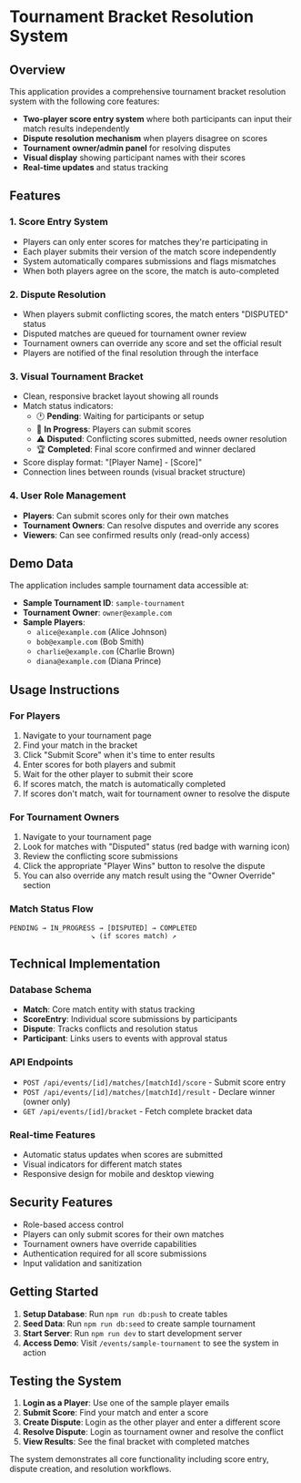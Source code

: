 # Tournament Bracket Resolution System

## Overview

This application provides a comprehensive tournament bracket resolution system with the following core features:

- **Two-player score entry system** where both participants can input their match results independently
- **Dispute resolution mechanism** when players disagree on scores
- **Tournament owner/admin panel** for resolving disputes
- **Visual display** showing participant names with their scores
- **Real-time updates** and status tracking

## Features

### 1. Score Entry System
- Players can only enter scores for matches they're participating in
- Each player submits their version of the match score independently
- System automatically compares submissions and flags mismatches
- When both players agree on the score, the match is auto-completed

### 2. Dispute Resolution
- When players submit conflicting scores, the match enters "DISPUTED" status
- Disputed matches are queued for tournament owner review
- Tournament owners can override any score and set the official result
- Players are notified of the final resolution through the interface

### 3. Visual Tournament Bracket
- Clean, responsive bracket layout showing all rounds
- Match status indicators:
  - 🕐 **Pending**: Waiting for participants or setup
  - 👥 **In Progress**: Players can submit scores
  - ⚠️ **Disputed**: Conflicting scores submitted, needs owner resolution
  - 🏆 **Completed**: Final score confirmed and winner declared
- Score display format: "[Player Name] - [Score]"
- Connection lines between rounds (visual bracket structure)

### 4. User Role Management
- **Players**: Can submit scores only for their own matches
- **Tournament Owners**: Can resolve disputes and override any scores
- **Viewers**: Can see confirmed results only (read-only access)

## Demo Data

The application includes sample tournament data accessible at:
- **Sample Tournament ID**: `sample-tournament`
- **Tournament Owner**: `owner@example.com`
- **Sample Players**: 
  - `alice@example.com` (Alice Johnson)
  - `bob@example.com` (Bob Smith) 
  - `charlie@example.com` (Charlie Brown)
  - `diana@example.com` (Diana Prince)

## Usage Instructions

### For Players
1. Navigate to your tournament page
2. Find your match in the bracket
3. Click "Submit Score" when it's time to enter results
4. Enter scores for both players and submit
5. Wait for the other player to submit their score
6. If scores match, the match is automatically completed
7. If scores don't match, wait for tournament owner to resolve the dispute

### For Tournament Owners
1. Navigate to your tournament page
2. Look for matches with "Disputed" status (red badge with warning icon)
3. Review the conflicting score submissions
4. Click the appropriate "Player Wins" button to resolve the dispute
5. You can also override any match result using the "Owner Override" section

### Match Status Flow
```
PENDING → IN_PROGRESS → [DISPUTED] → COMPLETED
                    ↘ (if scores match) ↗
```

## Technical Implementation

### Database Schema
- **Match**: Core match entity with status tracking
- **ScoreEntry**: Individual score submissions by participants
- **Dispute**: Tracks conflicts and resolution status
- **Participant**: Links users to events with approval status

### API Endpoints
- `POST /api/events/[id]/matches/[matchId]/score` - Submit score entry
- `POST /api/events/[id]/matches/[matchId]/result` - Declare winner (owner only)
- `GET /api/events/[id]/bracket` - Fetch complete bracket data

### Real-time Features
- Automatic status updates when scores are submitted
- Visual indicators for different match states
- Responsive design for mobile and desktop viewing

## Security Features
- Role-based access control
- Players can only submit scores for their own matches
- Tournament owners have override capabilities
- Authentication required for all score submissions
- Input validation and sanitization

## Getting Started

1. **Setup Database**: Run `npm run db:push` to create tables
2. **Seed Data**: Run `npm run db:seed` to create sample tournament
3. **Start Server**: Run `npm run dev` to start development server
4. **Access Demo**: Visit `/events/sample-tournament` to see the system in action

## Testing the System

1. **Login as a Player**: Use one of the sample player emails
2. **Submit Score**: Find your match and enter a score
3. **Create Dispute**: Login as the other player and enter a different score
4. **Resolve Dispute**: Login as tournament owner and resolve the conflict
5. **View Results**: See the final bracket with completed matches

The system demonstrates all core functionality including score entry, dispute creation, and resolution workflows.